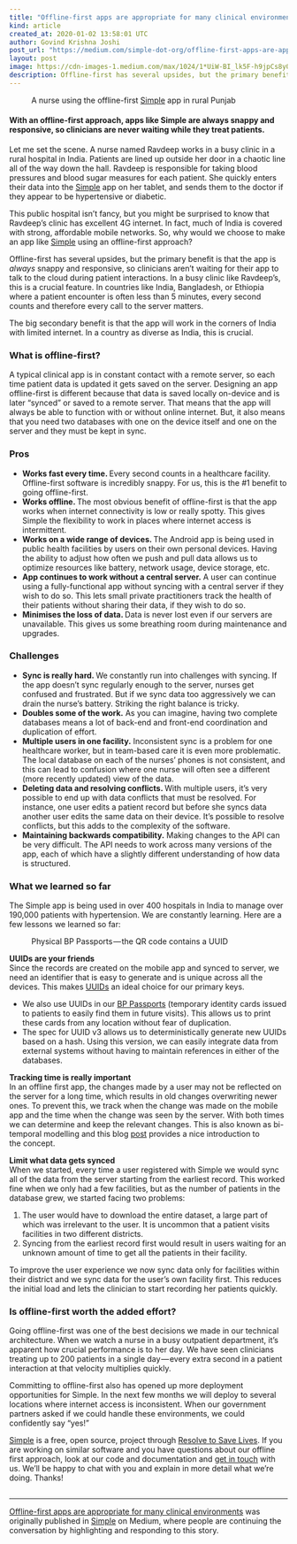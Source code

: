 ```yaml
---
title: "Offline-first apps are appropriate for many clinical environments"
kind: article
created_at: 2020-01-02 13:58:01 UTC
author: Govind Krishna Joshi
post_url: "https://medium.com/simple-dot-org/offline-first-apps-are-appropriate-for-many-clinical-environments-cddf5a73bb61?source=rss-eca2adc9cc56------2"
layout: post
image: https://cdn-images-1.medium.com/max/1024/1*UiW-BI_lk5F-h9jpCs8y0w.jpeg
description: Offline-first has several upsides, but the primary benefit is that the app is always snappy and responsive, so clinicians aren’t waiting for their app to talk to the cloud during patient interactions. In a busy clinic like Ravdeep’s, this is a crucial feature. In countries like India, Bangladesh, or Ethiopia where a patient encounter is often less than 5 minutes, every second counts and therefore every call to the server matters.
---
```

<figure><img alt="" src="https://cdn-images-1.medium.com/max/1024/1*UiW-BI_lk5F-h9jpCs8y0w.jpeg" /><figcaption>A nurse using the offline-first <a href="http://simple.org">Simple</a> app in rural Punjab</figcaption></figure><h4>With an offline-first approach, apps like Simple are always snappy and responsive, so clinicians are never waiting while they treat patients.</h4><p>Let me set the scene. A nurse named Ravdeep works in a busy clinic in a rural hospital in India. Patients are lined up outside her door in a chaotic line all of the way down the hall. Ravdeep is responsible for taking blood pressures and blood sugar measures for each patient. She quickly enters their data into the <a href="http://simple.org">Simple</a> app on her tablet, and sends them to the doctor if they appear to be hypertensive or diabetic.</p><p>This public hospital isn’t fancy, but you might be surprised to know that Ravdeep’s clinic has excellent 4G internet. In fact, much of India is covered with strong, affordable mobile networks. So, why would we choose to make an app like <a href="http://simple.org">Simple</a> using an offline-first approach?</p><p>Offline-first has several upsides, but the primary benefit is that the app is <em>always</em> snappy and responsive, so clinicians aren’t waiting for their app to talk to the cloud during patient interactions. In a busy clinic like Ravdeep’s, this is a crucial feature. In countries like India, Bangladesh, or Ethiopia where a patient encounter is often less than 5 minutes, every second counts and therefore every call to the server matters.</p><p>The big secondary benefit is that the app will work in the corners of India with limited internet. In a country as diverse as India, this is crucial.</p><h3>What is offline-first?</h3><p>A typical clinical app is in constant contact with a remote server, so each time patient data is updated it gets saved on the server. Designing an app offline-first is different because that data is saved locally on-device and is later “synced” or saved to a remote server. That means that the app will always be able to function with or without online internet. But, it also means that you need two databases with one on the device itself and one on the server and they must be kept in sync.</p><h3>Pros</h3><ul><li><strong>Works fast every time. </strong>Every second counts in a healthcare facility. Offline-first software is incredibly snappy. For us, this is the #1 benefit to going offline-first.</li><li><strong>Works offline. </strong>The most obvious benefit of offline-first is that the app works when internet connectivity is low or really spotty. This gives Simple the flexibility to work in places where internet access is intermittent.</li><li><strong>Works on a wide range of devices. </strong>The Android app is being used in public health facilities by users on their own personal devices. Having the ability to adjust how often we push and pull data allows us to optimize resources like battery, network usage, device storage, etc.</li><li><strong>App continues to work without a central server.</strong> A user can continue using a fully-functional app without syncing with a central server if they wish to do so. This lets small private practitioners track the health of their patients without sharing their data, if they wish to do so.</li><li><strong>Minimises the loss of data. </strong>Data is never lost even if our servers are unavailable. This gives us some breathing room during maintenance and upgrades.</li></ul><h3>Challenges</h3><ul><li><strong>Sync is really hard. </strong>We constantly run into challenges with syncing. If the app doesn’t sync regularly enough to the server, nurses get confused and frustrated. But if we sync data too aggressively we can drain the nurse’s battery. Striking the right balance is tricky.</li><li><strong>Doubles some of the work.</strong> As you can imagine, having two complete databases means a lot of back-end and front-end coordination and duplication of effort.</li><li><strong>Multiple users in one facility.</strong> Inconsistent sync is a problem for one healthcare worker, but in team-based care it is even more problematic. The local database on each of the nurses’ phones is not consistent, and this can lead to confusion where one nurse will often see a different (more recently updated) view of the data.</li><li><strong>Deleting data and resolving conflicts. </strong>With multiple users, it’s very possible to end up with data conflicts that must be resolved. For instance, one user edits a patient record but before she syncs data another user edits the same data on their device. It’s possible to resolve conflicts, but this adds to the complexity of the software.</li><li><strong>Maintaining backwards compatibility.</strong> Making changes to the API can be very difficult. The API needs to work across many versions of the app, each of which have a slightly different understanding of how data is structured.</li></ul><h3>What we learned so far</h3><p>The Simple app is being used in over 400 hospitals in India to manage over 190,000 patients with hypertension. We are constantly learning. Here are a few lessons we learned so far:</p><figure><img alt="" src="https://cdn-images-1.medium.com/max/1024/1*QuvkfO-FTqcpciUacmO8IA.jpeg" /><figcaption>Physical BP Passports — the QR code contains a UUID</figcaption></figure><p><strong>UUIDs are your friends </strong><br>Since the records are created on the mobile app and synced to server, we need an identifier that is easy to generate and is unique across all the devices. This makes <a href="https://en.wikipedia.org/wiki/Universally_unique_identifier">UUIDs</a> an ideal choice for our primary keys.</p><ul><li>We also use UUIDs in our <a href="https://docs.simple.org/design-1/design">BP Passports</a> (temporary identity cards issued to patients to easily find them in future visits). This allows us to print these cards from any location without fear of duplication.</li><li>The spec for UUID v3 allows us to deterministically generate new UUIDs based on a hash. Using this version, we can easily integrate data from external systems without having to maintain references in either of the databases.</li></ul><p><strong>Tracking time is really important<br></strong>In an offline first app, the changes made by a user may not be reflected on the server for a long time, which results in old changes overwriting newer ones. To prevent this, we track when the change was made on the mobile app and the time when the change was seen by the server. With both times we can determine and keep the relevant changes. This is also known as bi-temporal modelling and this blog <a href="https://juxt.pro/blog/posts/value-of-bitemporality.html">post</a> provides a nice introduction to the concept.</p><p><strong>Limit what data gets synced<br></strong>When we started, every time a user registered with Simple we would sync all of the data from the server starting from the earliest record. This worked fine when we only had a few facilities, but as the number of patients in the database grew, we started facing two problems:</p><ol><li>The user would have to download the entire dataset, a large part of which was irrelevant to the user. It is uncommon that a patient visits facilities in two different districts.</li><li>Syncing from the earliest record first would result in users waiting for an unknown amount of time to get all the patients in their facility.</li></ol><p>To improve the user experience we now sync data only for facilities within their district and we sync data for the user’s own facility first. This reduces the initial load and lets the clinician to start recording her patients quickly.</p><h3>Is offline-first worth the added effort?</h3><p>Going offline-first was one of the best decisions we made in our technical architecture. When we watch a nurse in a busy outpatient department, it’s apparent how crucial performance is to her day. We have seen clinicians treating up to 200 patients in a single day — every extra second in a patient interaction at that velocity multiplies quickly.</p><p>Committing to offline-first also has opened up more deployment opportunities for Simple. In the next few months we will deploy to several locations where internet access is inconsistent. When our government partners asked if we could handle these environments, we could confidently say “yes!”</p><p><a href="http://simple.org">Simple</a> is a free, open source, project through <a href="http://resolvetosavelives.org">Resolve to Save Lives</a>. If you are working on similar software and you have questions about our offline first approach, look at our code and documentation and <a href="https://www.resolvetosavelives.org/contact/">get in touch</a> with us. We’ll be happy to chat with you and explain in more detail what we’re doing. Thanks!</p><img src="https://medium.com/_/stat?event=post.clientViewed&referrerSource=full_rss&postId=cddf5a73bb61" width="1" height="1" alt=""><hr><p><a href="https://medium.com/simple-dot-org/offline-first-apps-are-appropriate-for-many-clinical-environments-cddf5a73bb61">Offline-first apps are appropriate for many clinical environments</a> was originally published in <a href="https://medium.com/simple-dot-org">Simple</a> on Medium, where people are continuing the conversation by highlighting and responding to this story.</p>
